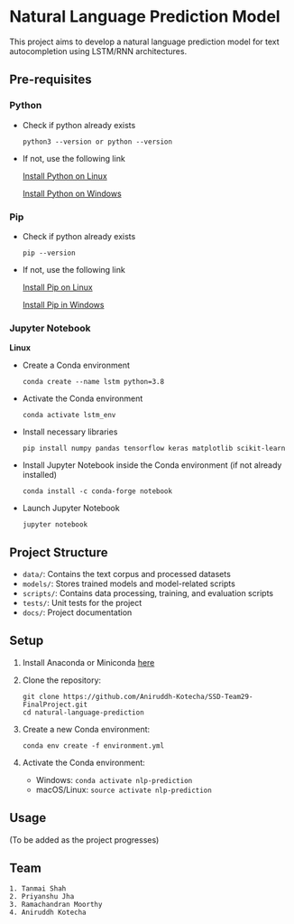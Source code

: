 # Natural Language Prediction Model

This project aims to develop a natural language prediction model for text autocompletion using LSTM/RNN architectures.

## Pre-requisites

### Python

- Check if python already exists

  ```
  python3 --version or python --version
  ```

- If not, use the following link

  [Install Python on Linux](https://www.geeksforgeeks.org/how-to-install-python-on-linux/)

  [Install Python on Windows](https://www.python.org/downloads/)

### Pip

- Check if python already exists

  ```
  pip --version
  ```

- If not, use the following link

  [Install Pip on Linux](https://www.geeksforgeeks.org/how-to-install-pip-in-ubuntu/)

  [Install Pip in Windows](https://www.geeksforgeeks.org/how-to-install-pip-on-windows/)

### Jupyter Notebook

**Linux**

- Create a Conda environment

  ```
  conda create --name lstm python=3.8
  ```

- Activate the Conda environment

  ```
  conda activate lstm_env
  ```

- Install necessary libraries

  ```
  pip install numpy pandas tensorflow keras matplotlib scikit-learn
  ```

- Install Jupyter Notebook inside the Conda environment (if not already installed)

  ```
  conda install -c conda-forge notebook
  ```

- Launch Jupyter Notebook

  ```
  jupyter notebook
  ```

## Project Structure

- `data/`: Contains the text corpus and processed datasets
- `models/`: Stores trained models and model-related scripts
- `scripts/`: Contains data processing, training, and evaluation scripts
- `tests/`: Unit tests for the project
- `docs/`: Project documentation

## Setup

1. Install Anaconda or Miniconda [here](https://docs.conda.io/en/latest/miniconda.html)

2. Clone the repository:

   ```
   git clone https://github.com/Aniruddh-Kotecha/SSD-Team29-FinalProject.git
   cd natural-language-prediction
   ```

3. Create a new Conda environment:

   ```
   conda env create -f environment.yml
   ```

4. Activate the Conda environment:
   - Windows: `conda activate nlp-prediction`
   - macOS/Linux: `source activate nlp-prediction`

## Usage

(To be added as the project progresses)

## Team

```
1. Tanmai Shah
2. Priyanshu Jha
3. Ramachandran Moorthy
4. Aniruddh Kotecha
```
